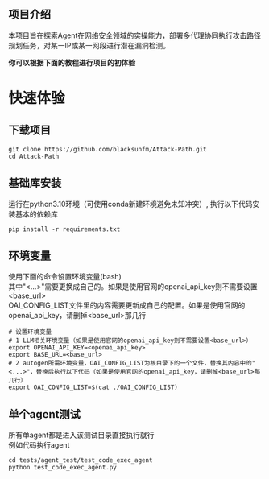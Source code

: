 ## 项目介绍
本项目旨在探索Agent在网络安全领域的实操能力，部署多代理协同执行攻击路径规划任务，对某一IP或某一网段进行潜在漏洞检测。


**你可以根据下面的教程进行项目的初体验**

# 快速体验

## 下载项目

```shell
git clone https://github.com/blacksunfm/Attack-Path.git
cd Attack-Path
```

## 基础库安装

运行在python3.10环境（可使用conda新建环境避免未知冲突）, 执行以下代码安装基本的依赖库

```shell
pip install -r requirements.txt
```

## 环境变量

使用下面的命令设置环境变量(bash)<br/>
其中"<...>"需要更换成自己的。如果是使用官网的openai_api_key则不需要设置<base_url><br/>
OAI_CONFIG_LIST文件里的内容需要更新成自己的配置。如果是使用官网的openai_api_key，请删掉<base_url>那几行

```shell
# 设置环境变量
# 1 LLM相关环境变量（如果是使用官网的openai_api_key则不需要设置<base_url>）
export OPENAI_API_KEY=<openai_api_key>
export BASE_URL=<base_url>
# 2 autogen所需环境变量，OAI_CONFIG_LIST为根目录下的一个文件，替换其内容中的"<...>"，替换后执行以下代码（如果是使用官网的openai_api_key，请删掉<base_url>那几行）
export OAI_CONFIG_LIST=$(cat ./OAI_CONFIG_LIST)
```

## 单个agent测试

所有单agent都是进入该测试目录直接执行就行<br/>
例如代码执行agent

```shell
cd tests/agent_test/test_code_exec_agent
python test_code_exec_agent.py
```







